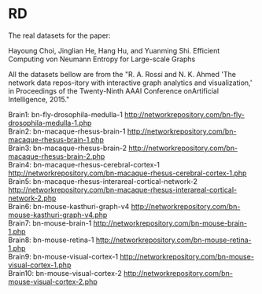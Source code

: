# RD

The real datasets for the paper:

Hayoung Choi, Jinglian He, Hang Hu, and Yuanming Shi. Efficient Computing von Neumann Entropy for Large-scale Graphs

All the datasets bellow are from the "R. A. Rossi and N. K. Ahmed 'The network data repos-itory with interactive graph analytics and visualization,' in Proceedings of the Twenty-Ninth AAAI Conference onArtificial Intelligence, 2015."  


Brain1: bn-fly-drosophila-medulla-1 http://networkrepository.com/bn-fly-drosophila-medulla-1.php  
Brain2: bn-macaque-rhesus-brain-1 http://networkrepository.com/bn-macaque-rhesus-brain-1.php  
Brain3: bn-macaque-rhesus-brain-2 http://networkrepository.com/bn-macaque-rhesus-brain-2.php  
Brain4: bn-macaque-rhesus-cerebral-cortex-1 http://networkrepository.com/bn-macaque-rhesus-cerebral-cortex-1.php  
Brain5: bn-macaque-rhesus-interareal-cortical-network-2 http://networkrepository.com/bn-macaque-rhesus-interareal-cortical-network-2.php  
Brain6: bn-mouse-kasthuri-graph-v4 http://networkrepository.com/bn-mouse-kasthuri-graph-v4.php  
Brain7: bn-mouse-brain-1 http://networkrepository.com/bn-mouse-brain-1.php  
Brain8: bn-mouse-retina-1 http://networkrepository.com/bn-mouse-retina-1.php  
Brain9: bn-mouse-visual-cortex-1 http://networkrepository.com/bn-mouse-visual-cortex-1.php  
Brain10: bn-mouse-visual-cortex-2 http://networkrepository.com/bn-mouse-visual-cortex-2.php  



